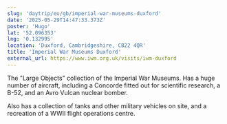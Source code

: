 ```yaml
---
slug: 'daytrip/eu/gb/imperial-war-museums-duxford'
date: '2025-05-29T14:47:33.373Z'
poster: 'Hugo'
lat: '52.096353'
lng: '0.132995'
location: 'Duxford, Cambridgeshire, CB22 4QR'
title: 'Imperial War Museums Duxford'
external_url: https://www.iwm.org.uk/visits/iwm-duxford
---
```

The "Large Objects" collection of the Imperial War Museums. Has a huge number of aircraft, including a Concorde fitted out for scientific research, a B-52, and an Avro Vulcan nuclear bomber.

Also has a collection of tanks and other military vehicles on site, and a recreation of a WWII flight operations centre.